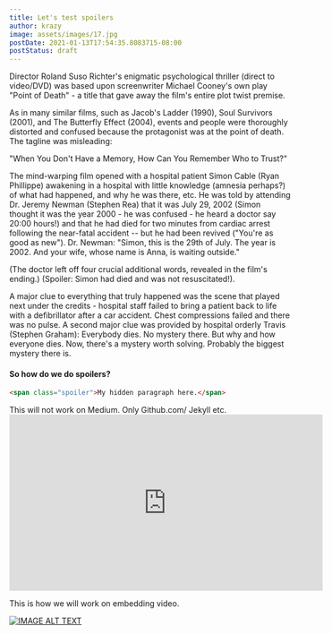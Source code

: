 ```yaml
---
title: Let's test spoilers
author: krazy
image: assets/images/17.jpg
postDate: 2021-01-13T17:54:35.8083715-08:00
postStatus: draft
---
```


<!--# The first mass-produced book to deviate from a rectilinear format-->
<!--![](../assets/images/17.jpg)-->

Director Roland Suso Richter's enigmatic psychological thriller (direct to video/DVD) was based upon screenwriter Michael Cooney's own play "Point of Death" - a title that gave away the film's entire plot twist premise.

As in many similar films, such as Jacob's Ladder (1990), Soul Survivors (2001), and The Butterfly Effect (2004), events and people were thoroughly distorted and confused because the protagonist was at the point of death. The tagline was misleading:

"When You Don't Have a Memory, How Can You Remember Who to Trust?"

The mind-warping film opened with a hospital patient Simon Cable (Ryan Phillippe) awakening in a <span class="spoiler"> hospital with little knowledge (amnesia perhaps?) of what had happened, and why he was there, etc. He was told by attending Dr. Jeremy Newman (Stephen Rea) that it was July 29, 2002 (Simon thought it was the year 2000 - he was confused - he heard a doctor say 20:00 hours!) and that he had died for two minutes from cardiac arrest following the near-fatal accident -- but he had been revived ("You're as good as new").</span> Dr. Newman: "Simon, this is the 29th of July. The year is 2002. And your wife, whose name is Anna, is waiting outside." 

(The doctor left off four crucial additional words, revealed in the film's ending.) (Spoiler: Simon had died and was not resuscitated!).

A major clue to everything that truly happened was the scene that played next under the credits - hospital staff failed to bring a patient back to life with a defibrillator after a car accident. Chest compressions failed and there was no pulse. A second major clue was provided by hospital orderly Travis (Stephen Graham): <span class="spoiler">Everybody dies. No mystery there. But why and how everyone dies. Now, there's a mystery worth solving. Probably the biggest mystery there is.</span>


#### So how do we do spoilers?

```html
<span class="spoiler">My hidden paragraph here.</span>
```

<p>
This will not work on Medium. Only Github.com/ Jekyll etc. 

<iframe width="560" height="315" src="https://www.youtube.com/embed/LXb3EKWsInQ" frameborder="0" allow="accelerometer; autoplay; clipboard-write; encrypted-media; gyroscope; picture-in-picture" allowfullscreen></iframe> 
</p>


This is how we will work on embedding video. 

[![IMAGE ALT TEXT](http://img.youtube.com/vi/BHACKCNDMW8/0.jpg)](https://youtu.be/BHACKCNDMW8)
